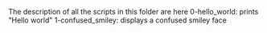 The description of all the scripts in this folder are here
0-hello_world: prints "Hello world"
1-confused_smiley: displays a confused smiley face  
